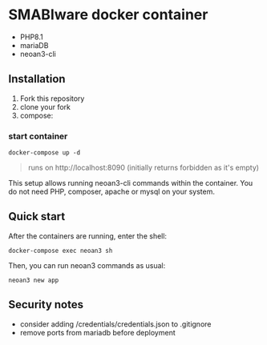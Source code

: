# SMABIware docker container

- PHP8.1
- mariaDB
- neoan3-cli

## Installation
1. Fork this repository
2. clone your fork
3. compose:

### start container
`docker-compose up -d`

> runs on http://localhost:8090 (initially returns forbidden as it's empty)

This setup allows running neoan3-cli commands within the container. 
You do not need PHP, composer, apache or mysql on your system.

## Quick start

After the containers are running, enter the shell:

`docker-compose exec neoan3 sh`

Then, you can run neoan3 commands as usual:

`neoan3 new app`

## Security notes
- consider adding /credentials/credentials.json to .gitignore
- remove ports from mariadb before deployment